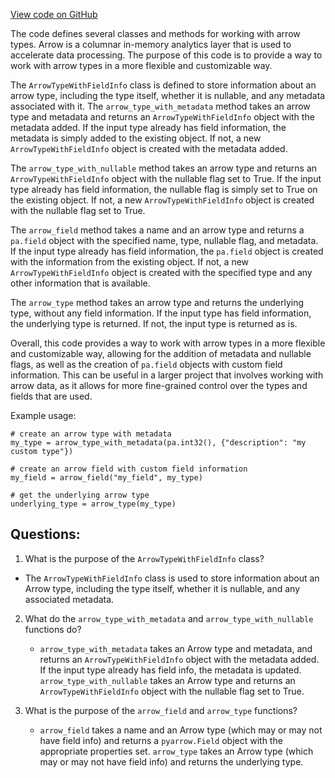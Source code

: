 [View code on GitHub](https://github.com/wandb/weave/weave/arrow_util.py)

The code defines several classes and methods for working with arrow types. Arrow is a columnar in-memory analytics layer that is used to accelerate data processing. The purpose of this code is to provide a way to work with arrow types in a more flexible and customizable way.

The `ArrowTypeWithFieldInfo` class is defined to store information about an arrow type, including the type itself, whether it is nullable, and any metadata associated with it. The `arrow_type_with_metadata` method takes an arrow type and metadata and returns an `ArrowTypeWithFieldInfo` object with the metadata added. If the input type already has field information, the metadata is simply added to the existing object. If not, a new `ArrowTypeWithFieldInfo` object is created with the metadata added.

The `arrow_type_with_nullable` method takes an arrow type and returns an `ArrowTypeWithFieldInfo` object with the nullable flag set to True. If the input type already has field information, the nullable flag is simply set to True on the existing object. If not, a new `ArrowTypeWithFieldInfo` object is created with the nullable flag set to True.

The `arrow_field` method takes a name and an arrow type and returns a `pa.field` object with the specified name, type, nullable flag, and metadata. If the input type already has field information, the `pa.field` object is created with the information from the existing object. If not, a new `ArrowTypeWithFieldInfo` object is created with the specified type and any other information that is available.

The `arrow_type` method takes an arrow type and returns the underlying type, without any field information. If the input type has field information, the underlying type is returned. If not, the input type is returned as is.

Overall, this code provides a way to work with arrow types in a more flexible and customizable way, allowing for the addition of metadata and nullable flags, as well as the creation of `pa.field` objects with custom field information. This can be useful in a larger project that involves working with arrow data, as it allows for more fine-grained control over the types and fields that are used. 

Example usage:

```
# create an arrow type with metadata
my_type = arrow_type_with_metadata(pa.int32(), {"description": "my custom type"})

# create an arrow field with custom field information
my_field = arrow_field("my_field", my_type)

# get the underlying arrow type
underlying_type = arrow_type(my_type)
```
## Questions: 
 1. What is the purpose of the `ArrowTypeWithFieldInfo` class?
   - The `ArrowTypeWithFieldInfo` class is used to store information about an Arrow type, including the type itself, whether it is nullable, and any associated metadata.

2. What do the `arrow_type_with_metadata` and `arrow_type_with_nullable` functions do?
   - `arrow_type_with_metadata` takes an Arrow type and metadata, and returns an `ArrowTypeWithFieldInfo` object with the metadata added. If the input type already has field info, the metadata is updated. `arrow_type_with_nullable` takes an Arrow type and returns an `ArrowTypeWithFieldInfo` object with the nullable flag set to True.

3. What is the purpose of the `arrow_field` and `arrow_type` functions?
   - `arrow_field` takes a name and an Arrow type (which may or may not have field info) and returns a `pyarrow.Field` object with the appropriate properties set. `arrow_type` takes an Arrow type (which may or may not have field info) and returns the underlying type.